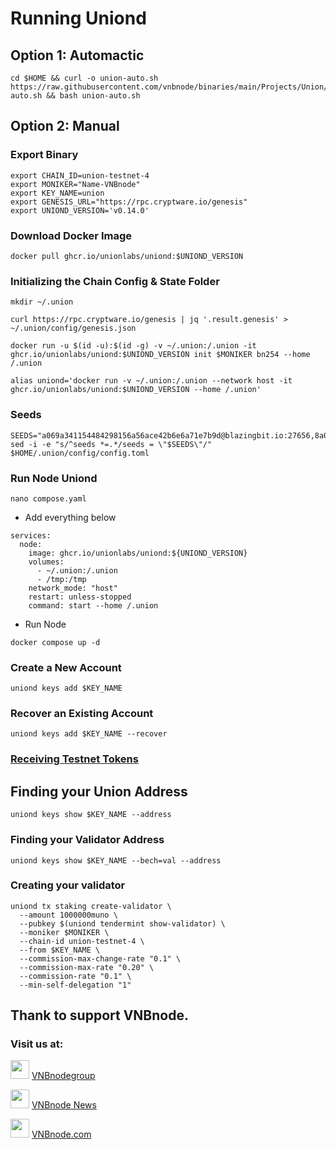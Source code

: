 # Running Uniond
## Option 1: Automactic
```
cd $HOME && curl -o union-auto.sh https://raw.githubusercontent.com/vnbnode/binaries/main/Projects/Union/union-auto.sh && bash union-auto.sh
```
## Option 2: Manual
### Export Binary
```
export CHAIN_ID=union-testnet-4
export MONIKER="Name-VNBnode"
export KEY_NAME=union
export GENESIS_URL="https://rpc.cryptware.io/genesis"
export UNIOND_VERSION='v0.14.0'
```
### Download Docker Image
```
docker pull ghcr.io/unionlabs/uniond:$UNIOND_VERSION
```
### Initializing the Chain Config & State Folder
```
mkdir ~/.union
```
```
curl https://rpc.cryptware.io/genesis | jq '.result.genesis' > ~/.union/config/genesis.json
```
```
docker run -u $(id -u):$(id -g) -v ~/.union:/.union -it ghcr.io/unionlabs/uniond:$UNIOND_VERSION init $MONIKER bn254 --home /.union
```
```
alias uniond='docker run -v ~/.union:/.union --network host -it ghcr.io/unionlabs/uniond:$UNIOND_VERSION --home /.union'
```
### Seeds
```
SEEDS="a069a341154484298156a56ace42b6e6a71e7b9d@blazingbit.io:27656,8a07752a234bb16471dbb577180de7805ba6b5d9@union.testnet.4.seed.poisonphang.com:26656"
sed -i -e "s/^seeds *=.*/seeds = \"$SEEDS\"/" $HOME/.union/config/config.toml
```
### Run Node Uniond
```
nano compose.yaml
```
* Add everything below
```
services:
  node:
    image: ghcr.io/unionlabs/uniond:${UNIOND_VERSION}
    volumes:
      - ~/.union:/.union
      - /tmp:/tmp
    network_mode: "host"
    restart: unless-stopped
    command: start --home /.union
```
* Run Node
```
docker compose up -d
```
### Create a New Account
```
uniond keys add $KEY_NAME
```
### Recover an Existing Account
```
uniond keys add $KEY_NAME --recover
```
### [Receiving Testnet Tokens](https://7xv16fh3twz.typeform.com/to/eYTMvi11)
## Finding your Union Address
```
uniond keys show $KEY_NAME --address
```
### Finding your Validator Address
```
uniond keys show $KEY_NAME --bech=val --address
```
### Creating your validator
```
uniond tx staking create-validator \
  --amount 1000000muno \
  --pubkey $(uniond tendermint show-validator) \
  --moniker $MONIKER \
  --chain-id union-testnet-4 \
  --from $KEY_NAME \
  --commission-max-change-rate "0.1" \
  --commission-max-rate "0.20" \
  --commission-rate "0.1" \
  --min-self-delegation "1"
```
## Thank to support VNBnode.
### Visit us at:

<img src="https://user-images.githubusercontent.com/50621007/183283867-56b4d69f-bc6e-4939-b00a-72aa019d1aea.png" width="30"/> <a href="https://t.me/VNBnodegroup" target="_blank">VNBnodegroup</a>

<img src="https://user-images.githubusercontent.com/50621007/183283867-56b4d69f-bc6e-4939-b00a-72aa019d1aea.png" width="30"/> <a href="https://t.me/Vnbnode" target="_blank">VNBnode News</a>

<img src="https://github.com/vnbnode/binaries/blob/main/Logo/VNBnode.jpg" width="30"/> <a href="https://VNBnode.com" target="_blank">VNBnode.com</a>
